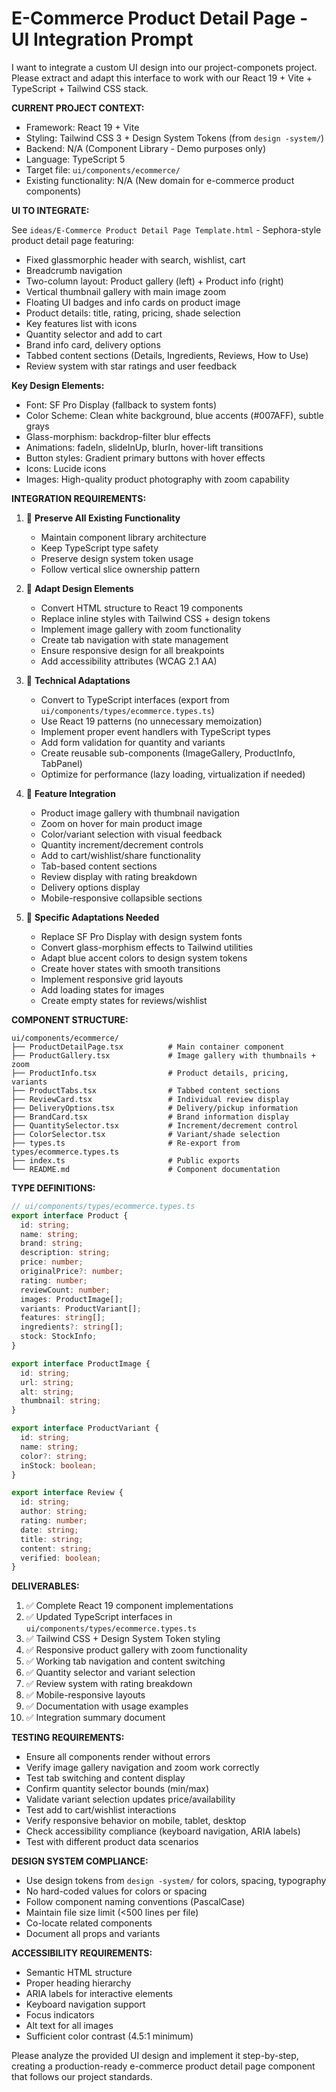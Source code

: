 # E-Commerce Product Detail Page - UI Integration Prompt

I want to integrate a custom UI design into our project-componets project. Please extract and adapt this interface to work with our React 19 + Vite + TypeScript + Tailwind CSS stack.

**CURRENT PROJECT CONTEXT:**
- Framework: React 19 + Vite
- Styling: Tailwind CSS 3 + Design System Tokens (from `design -system/`)
- Backend: N/A (Component Library - Demo purposes only)
- Language: TypeScript 5
- Target file: `ui/components/ecommerce/`
- Existing functionality: N/A (New domain for e-commerce product components)

**UI TO INTEGRATE:**

See `ideas/E-Commerce Product Detail Page Template.html` - Sephora-style product detail page featuring:
- Fixed glassmorphic header with search, wishlist, cart
- Breadcrumb navigation
- Two-column layout: Product gallery (left) + Product info (right)
- Vertical thumbnail gallery with main image zoom
- Floating UI badges and info cards on product image
- Product details: title, rating, pricing, shade selection
- Key features list with icons
- Quantity selector and add to cart
- Brand info card, delivery options
- Tabbed content sections (Details, Ingredients, Reviews, How to Use)
- Review system with star ratings and user feedback

**Key Design Elements:**
- Font: SF Pro Display (fallback to system fonts)
- Color Scheme: Clean white background, blue accents (#007AFF), subtle grays
- Glass-morphism: backdrop-filter blur effects
- Animations: fadeIn, slideInUp, blurIn, hover-lift transitions
- Button styles: Gradient primary buttons with hover effects
- Icons: Lucide icons
- Images: High-quality product photography with zoom capability

**INTEGRATION REQUIREMENTS:**

1. 🔄 **Preserve All Existing Functionality**
   - Maintain component library architecture
   - Keep TypeScript type safety
   - Preserve design system token usage
   - Follow vertical slice ownership pattern

2. 🎨 **Adapt Design Elements**
   - Convert HTML structure to React 19 components
   - Replace inline styles with Tailwind CSS + design tokens
   - Implement image gallery with zoom functionality
   - Create tab navigation with state management
   - Ensure responsive design for all breakpoints
   - Add accessibility attributes (WCAG 2.1 AA)

3. 🔧 **Technical Adaptations**
   - Convert to TypeScript interfaces (export from `ui/components/types/ecommerce.types.ts`)
   - Use React 19 patterns (no unnecessary memoization)
   - Implement proper event handlers with TypeScript types
   - Add form validation for quantity and variants
   - Create reusable sub-components (ImageGallery, ProductInfo, TabPanel)
   - Optimize for performance (lazy loading, virtualization if needed)

4. 📱 **Feature Integration**
   - Product image gallery with thumbnail navigation
   - Zoom on hover for main product image
   - Color/variant selection with visual feedback
   - Quantity increment/decrement controls
   - Add to cart/wishlist/share functionality
   - Tab-based content sections
   - Review display with rating breakdown
   - Delivery options display
   - Mobile-responsive collapsible sections

5. 🎯 **Specific Adaptations Needed**
   - Replace SF Pro Display with design system fonts
   - Convert glass-morphism effects to Tailwind utilities
   - Adapt blue accent colors to design system tokens
   - Create hover states with smooth transitions
   - Implement responsive grid layouts
   - Add loading states for images
   - Create empty states for reviews/wishlist

**COMPONENT STRUCTURE:**
```
ui/components/ecommerce/
├── ProductDetailPage.tsx          # Main container component
├── ProductGallery.tsx             # Image gallery with thumbnails + zoom
├── ProductInfo.tsx                # Product details, pricing, variants
├── ProductTabs.tsx                # Tabbed content sections
├── ReviewCard.tsx                 # Individual review display
├── DeliveryOptions.tsx            # Delivery/pickup information
├── BrandCard.tsx                  # Brand information display
├── QuantitySelector.tsx           # Increment/decrement control
├── ColorSelector.tsx              # Variant/shade selection
├── types.ts                       # Re-export from types/ecommerce.types.ts
├── index.ts                       # Public exports
└── README.md                      # Component documentation
```

**TYPE DEFINITIONS:**
```typescript
// ui/components/types/ecommerce.types.ts
export interface Product {
  id: string;
  name: string;
  brand: string;
  description: string;
  price: number;
  originalPrice?: number;
  rating: number;
  reviewCount: number;
  images: ProductImage[];
  variants: ProductVariant[];
  features: string[];
  ingredients?: string[];
  stock: StockInfo;
}

export interface ProductImage {
  id: string;
  url: string;
  alt: string;
  thumbnail: string;
}

export interface ProductVariant {
  id: string;
  name: string;
  color?: string;
  inStock: boolean;
}

export interface Review {
  id: string;
  author: string;
  rating: number;
  date: string;
  title: string;
  content: string;
  verified: boolean;
}
```

**DELIVERABLES:**
1. ✅ Complete React 19 component implementations
2. ✅ Updated TypeScript interfaces in `ui/components/types/ecommerce.types.ts`
3. ✅ Tailwind CSS + Design System Token styling
4. ✅ Responsive product gallery with zoom functionality
5. ✅ Working tab navigation and content switching
6. ✅ Quantity selector and variant selection
7. ✅ Review system with rating breakdown
8. ✅ Mobile-responsive layouts
9. ✅ Documentation with usage examples
10. ✅ Integration summary document

**TESTING REQUIREMENTS:**
- Ensure all components render without errors
- Verify image gallery navigation and zoom work correctly
- Test tab switching and content display
- Confirm quantity selector bounds (min/max)
- Validate variant selection updates price/availability
- Test add to cart/wishlist interactions
- Verify responsive behavior on mobile, tablet, desktop
- Check accessibility compliance (keyboard navigation, ARIA labels)
- Test with different product data scenarios

**DESIGN SYSTEM COMPLIANCE:**
- Use design tokens from `design -system/` for colors, spacing, typography
- No hard-coded values for colors or spacing
- Follow component naming conventions (PascalCase)
- Maintain file size limit (<500 lines per file)
- Co-locate related components
- Document all props and variants

**ACCESSIBILITY REQUIREMENTS:**
- Semantic HTML structure
- Proper heading hierarchy
- ARIA labels for interactive elements
- Keyboard navigation support
- Focus indicators
- Alt text for all images
- Sufficient color contrast (4.5:1 minimum)

Please analyze the provided UI design and implement it step-by-step, creating a production-ready e-commerce product detail page component that follows our project standards.

